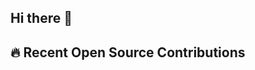## Hi there 👋


## 🔥 Recent Open Source Contributions
<!-- readme: contributors -start -->
<!-- external-prs:start -->
<!-- external-prs:end -->
<!-- readme: contributors -end -->
<!--
**hamzakhan977/hamzakhan977** is a ✨ _special_ ✨ repository because its `README.md` (this file) appears on your GitHub profile.

Here are some ideas to get you started:

- 🔭 I’m currently working on ...
- 🌱 I’m currently learning ...
- 👯 I’m looking to collaborate on ...
- 🤔 I’m looking for help with ...
- 💬 Ask me about ...
- 📫 How to reach me: ...
- 😄 Pronouns: ...
- ⚡ Fun fact: ...
-->
